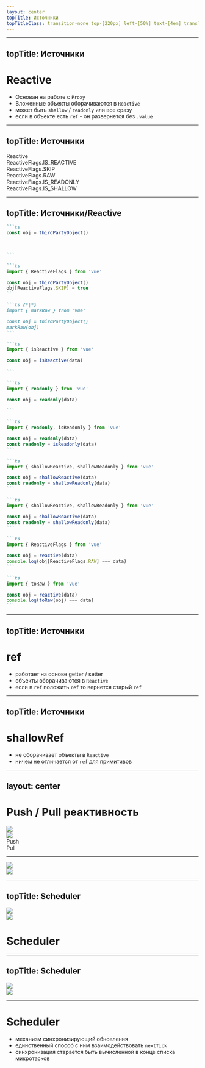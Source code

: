 ```yaml
---
layout: center
topTitle: Источники
topTitleClass: transition-none top-[220px] left-[50%] text-[4em] translate-x-[-50%]
---
```


---
topTitle: Источники
---

# Reactive

<v-clicks depth="2">

- Основан на работе с `Proxy`
- Вложенные объекты оборачиваются в `Reactive`
- может быть `shallow` / `readonly` или все сразу
- если в объекте есть `ref` - он развернется без `.value`

</v-clicks>


---
topTitle: Источники
---

<div v-drag="[75,243,100,40]" class="text-shadow-lg"> Reactive </div>

<div v-drag="[304,38,302,40]" class="text-shadow-lg"> ReactiveFlags.IS_REACTIVE </div>

<div v-drag="[305,145,210,40]" class="text-shadow-lg"> ReactiveFlags.SKIP </div>

<div v-drag="[307,240,215,40]" class="text-shadow-lg"> ReactiveFlags.RAW </div>

<div v-drag="[305,354,314,40]" class="text-shadow-lg"> ReactiveFlags.IS_READONLY </div>

<div v-drag="[306,467,305,40]" class="text-shadow-lg"> ReactiveFlags.IS_SHALLOW </div>

---
topTitle: Источники/Reactive
---

````md magic-move {at: 1}
```ts
const obj = thirdPartyObject()


⠀
```

```ts
import { ReactiveFlags } from 'vue'

const obj = thirdPartyObject()
obj[ReactiveFlags.SKIP] = true
```

```ts {*|*}
import { markRaw } from 'vue'

const obj = thirdPartyObject()
markRaw(obj)
```

```ts
import { isReactive } from 'vue'

const obj = isReactive(data)
⠀
```

```ts
import { readonly } from 'vue'

const obj = readonly(data)
⠀
```

```ts
import { readonly, isReadonly } from 'vue'

const obj = readonly(data)
const readonly = isReadonly(data)
```

```ts
import { shallowReactive, shallowReadonly } from 'vue'

const obj = shallowReactive(data)
const readonly = shallowReadonly(data)
```

```ts
import { shallowReactive, shallowReadonly } from 'vue'

const obj = shallowReactive(data)
const readonly = shallowReadonly(data)
```

```ts
import { ReactiveFlags } from 'vue'

const obj = reactive(data)
console.log(obj[ReactiveFlags.RAW] === data)
```

```ts
import { toRaw } from 'vue'

const obj = reactive(data)
console.log(toRaw(obj) === data)
```
````

---
topTitle: Источники
---

# ref

<v-clicks>

- работает на основе getter / setter
- объекты оборачиваются в `Reactive`
- если в `ref` положить `ref` то вернется старый `ref`

</v-clicks>

---
topTitle: Источники
---

# shallowRef

<v-clicks>

- не оборачивает объекты в `Reactive`
- ничем не отличается от `ref` для примитивов

</v-clicks>

---
layout: center
---

# Push / Pull реактивность

<img class="center w-[740px]" src="/img/push-pull.png" />
<div class="absolute top-0 left-0 w-full h-full backdrop-blur-[30px]" />
<img class="center w-[740px]" src="/img/push-pull.png" />

<div v-drag="[341,79,61,40]">Push</div>

<div v-drag="[580,86,48,40]">Pull</div>

---

<img class="center w-[740px]" src="/img/push-pull-scheme.png" />
<div class="absolute top-0 left-0 w-full h-full backdrop-blur-[30px]" />
<img class="center w-[740px]" src="/img/push-pull-scheme.png" />

---
topTitle: Scheduler
---

<img class="center w-[540px]" src="/img/scheduler.png" />
<div class="absolute top-0 left-0 w-full h-full backdrop-blur-[30px]" />
<img class="center w-[540px]" src="/img/scheduler.png" />

<h1 v-drag="[391,21,169,40]">Scheduler</h1>

---
topTitle: Scheduler
---

<img class="center w-[540px]" src="/img/cycle.png" />
<div class="absolute top-0 left-0 w-full h-full backdrop-blur-[30px]" />
<img class="center w-[540px]" src="/img/cycle.png" />

---

# Scheduler

<v-clicks depth="2">

- механизм синхронизирующий обновления
- единственный способ с ним взаимодействовать `nextTick`
- синхронизация старается быть вычисленной в конце списка микротасков

</v-clicks>
